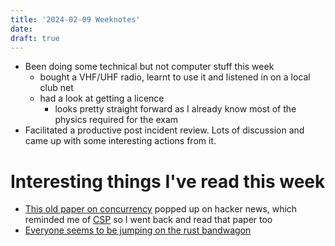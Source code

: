 ```yaml
---
title: '2024-02-09 Weeknotes'
date: 
draft: true
---
```

- Been doing some technical but not computer stuff this week
  - bought a VHF/UHF radio, learnt to use it and listened in on a local club net
  - had a look at getting a licence
    - looks pretty straight forward as I already know most of the physics required for the exam
- Facilitated a productive post incident review. Lots of discussion and came up with some interesting actions from it.

# Interesting things I've read this week
- [This old paper on concurrency](https://dl.acm.org/doi/pdf/10.1145/322123.322134) popped up on hacker news, which reminded me of [CSP](https://www.cs.cmu.edu/~crary/819-f09/Hoare78.pdf) so I went back and read that paper too
- [Everyone seems to be jumping on the rust bandwagon](https://www.theregister.com/2024/02/05/google_rust_donation/)
